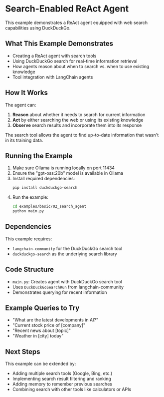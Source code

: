 # Search-Enabled ReAct Agent

This example demonstrates a ReAct agent equipped with web search capabilities using DuckDuckGo.

## What This Example Demonstrates

- Creating a ReAct agent with search tools
- Using DuckDuckGo search for real-time information retrieval
- How agents reason about when to search vs. when to use existing knowledge
- Tool integration with LangChain agents

## How It Works

The agent can:
1. **Reason** about whether it needs to search for current information
2. **Act** by either searching the web or using its existing knowledge
3. **Observe** search results and incorporate them into its response

The search tool allows the agent to find up-to-date information that wasn't in its training data.

## Running the Example

1. Make sure Ollama is running locally on port 11434
2. Ensure the "gpt-oss:20b" model is available in Ollama
3. Install required dependencies:
   ```bash
   pip install duckduckgo-search
   ```
4. Run the example:
   ```bash
   cd examples/basic/02_search_agent
   python main.py
   ```

## Dependencies

This example requires:
- `langchain-community` for the DuckDuckGo search tool
- `duckduckgo-search` as the underlying search library

## Code Structure

- `main.py`: Creates agent with DuckDuckGo search tool
- Uses `DuckDuckGoSearchRun` from langchain-community
- Demonstrates querying for recent information

## Example Queries to Try

- "What are the latest developments in AI?"
- "Current stock price of [company]"
- "Recent news about [topic]"
- "Weather in [city] today"

## Next Steps

This example can be extended by:
- Adding multiple search tools (Google, Bing, etc.)
- Implementing search result filtering and ranking
- Adding memory to remember previous searches
- Combining search with other tools like calculators or APIs
